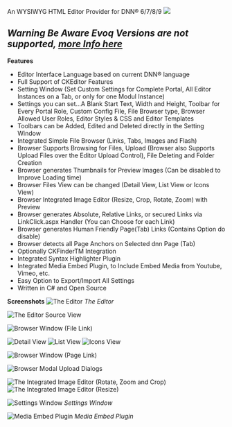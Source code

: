An WYSIWYG HTML Editor Provider for DNN® 6/7/8/9
![](Home_http://www.watchersnet.de/Portals/0/LogoCKEditor.png)


_**Warning** Be Aware Evoq Versions are not supported, [more Info here](https://dnnckeditor.codeplex.com/workitem/7873)_
----

**Features**
* Editor Interface Language based on current DNN® language
* Full Support of CKEditor Features
* Setting Window (Set Custom Settings for Complete Portal, All Editor Instances on a Tab, or only for one Modul Instance)
* Settings you can set...A Blank Start Text, Width and Height, Toolbar for Every Portal Role, Custom Config File, File Browser type, Browser Allowed User Roles, Editor Styles & CSS and Editor Templates
* Toolbars can be Added, Edited and Deleted directly in the Setting Window
* Integrated Simple File Browser (Links, Tabs, Images and Flash)
* Browser Supports Browsing for Files, Upload (Browser also Supports Upload Files over the Editor Upload Control), File Deleting and Folder Creation
* Browser generates Thumbnails for Preview Images (Can be disabled to Improve Loading time)
* Browser Files View can be changed (Detail View, List View or Icons View)
* Browser Integrated Image Editor (Resize, Crop, Rotate, Zoom) with Preview
* Browser generates Absolute, Relative Links, or secured Links via LinkClick.aspx Handler (You can Choose for each Link)
* Browser generates Human Friendly Page(Tab) Links (Contains Option do disable)
* Browser detects all Page Anchors on Selected dnn Page (Tab)
* Optionally CKFinderTM Integration
* Integrated Syntax Highlighter Plugin
* Integrated Media Embed Plugin, to Include Embed Media from Youtube, Vimeo, etc.
* Easy Option to Export/Import All Settings
* Written in C# and Open Source


**Screenshots**
![The Editor](Home_http://www.watchersnet.de/Portals/0/screenshots/dnn/ScreenShotCKEditorProvider.jpg)
_The Editor_

![The Editor Source View](Home_http://www.watchersnet.de/Portals/0/screenshots/dnn/CKEditorSourceView.png)


![Browser Window (File Link)](Home_http://www.watchersnet.de/Portals/0/screenshots/dnn/CKEditorBrowser.jpg)

![Detail View](Home_http://www.watchersnet.de/Portals/0/screenshots/dnn/CKEditordetailview.png)
![List View](Home_http://www.watchersnet.de/Portals/0/screenshots/dnn/CKEditorlistview.png)
![Icons View](Home_http://www.watchersnet.de/Portals/0/screenshots/dnn/CKEditoriconsview.png)

![Browser Window (Page Link)](Home_http://www.watchersnet.de/Portals/0/screenshots/dnn/CKEditorBrowser2.jpg)

![Browser Modal Upload Dialogs](Home_http://www.watchersnet.de/Portals/0/screenshots/dnn/dnnUploadDialog.png)

![The Integrated Image Editor (Rotate, Zoom and Crop)](Home_http://www.watchersnet.de/Portals/0/screenshots/dnn/CKEditorImageEditor.jpg)![The Integrated Image Editor (Resize)](Home_http://www.watchersnet.de/Portals/0/screenshots/dnn/CKEditorImageEditor2.jpg)

![Settings Window](Home_http://www.watchersnet.de/Portals/0/screenshots/dnn/CKEditorSettings.jpg)
_Settings Window_

![Media Embed Plugin](Home_http://www.watchersnet.de/Portals/0/screenshots/dnn/CkEditorMediaEmbedPlugin.jpg)
_Media Embed Plugin_
